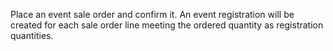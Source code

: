 Place an event sale order and confirm it. An event registration will be
created for each sale order line meeting the ordered quantity as
registration quantities.
